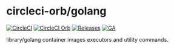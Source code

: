 # circleci-orb/golang

[![CircleCI][circleci-badge]][circleci] [![CircleCI Orb][orb-badge]][orb] [![Releases][release-badge]][release] [![GA][ga-badge]][ga]

library/golang container images executors and utility commands.


<!-- badge links -->
[circleci]: https://circleci.com/gh/circleci-orb/workflows/golang
[orb]: https://circleci.com/orbs/registry/orb/cci-orb/golang
[release]: https://github.com/circleci-orb/golang/releases
[ga]: https://github.com/circleci-orb/circleci-orb

[circleci-badge]: https://img.shields.io/circleci/project/github/circleci-orb/golang/master.svg?style=for-the-badge&label=CIRCLECI&logo=circleci
[orb-badge]: https://img.shields.io/badge/ORB-CIRCLECI-2579A5.svg?style=for-the-badge&logo=circleci
[release-badge]: https://img.shields.io/github/release/circleci-orb/golang.svg?style=for-the-badge&logo=github
[ga-badge]: https://gh-ga-beacon.appspot.com/UA-89201129-1/circleci-orb/golang?pixel&useReferer
